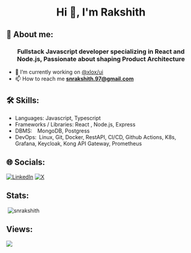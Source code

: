 <h1 align="center">Hi 👋, I'm Rakshith </h1>

## 💫 About me:
<h3 align="center">Fullstack Javascript developer specializing in  React and Node.js, Passionate about shaping Product Architecture</h3>

<!-- <p align="left"> <a href="https://github.com/ryo-ma/github-profile-trophy"><img src="https://github-profile-trophy.vercel.app/?username=snrakshith" alt="snrakshith" /></a> </p> -->

- 🔭 I’m currently working on [@xlox/ui](https://github.com/snrakshith/xlox-ui)
- 📫 How to reach me **snrakshith.97@gmail.com**

##  🛠️ Skills:
 - Languages: Javascript, Typescript
 - Frameworks / Libraries: React , Node.js, Express
 - DBMS: MongoDB, Postgress 
 - DevOps: Linux, Git, Docker, RestAPI, CI/CD, Github Actions, K8s, Grafana, Keycloak, Kong API Gateway, Prometheus

<!-- <p><img align="left" src="https://github-readme-stats.vercel.app/api/top-langs?username=snrakshith&show_icons=true&locale=en&layout=compact" alt="snrakshith" /></p> -->

## 🌐 Socials:
[![LinkedIn](https://img.shields.io/badge/LinkedIn-%230077B5.svg?logo=linkedin&logoColor=white)](https://linkedin.com/in/snrakshith) [![X](https://img.shields.io/badge/X-black.svg?logo=X&logoColor=white)](https://x.com/@snrakshith) 

## Stats:
<p>&nbsp;<img align="center" src="https://github-readme-stats.vercel.app/api?username=snrakshith&show_icons=true&locale=en" alt="snrakshith" /></p>

## Views:
[![](https://visitcount.itsvg.in/api?id=snrakshith&icon=1&color=4)](https://visitcount.itsvg.in)
